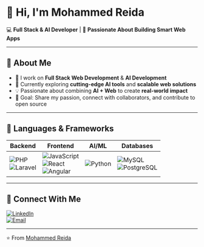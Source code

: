 # 👋 Hi, I'm Mohammed Reida  

💻 **Full Stack & AI Developer** | 🚀 **Passionate About Building Smart Web Apps**  

---

## 🌟 About Me  
- 🔭 I work on **Full Stack Web Development** & **AI Development**  
- 🌱 Currently exploring **cutting-edge AI tools** and **scalable web solutions**  
- 💡 Passionate about combining **AI + Web** to create **real-world impact**  
- 🎯 Goal: Share my passion, connect with collaborators, and contribute to open source  

---

## 🚀 Languages & Frameworks  

| Backend | Frontend | AI/ML | Databases |
|---------|----------|-------|-----------|
| ![PHP](https://img.shields.io/badge/PHP-777BB4?style=for-the-badge&logo=php&logoColor=white) <br> ![Laravel](https://img.shields.io/badge/Laravel-FF2D20?style=for-the-badge&logo=laravel&logoColor=white) | ![JavaScript](https://img.shields.io/badge/JavaScript-F7DF1E?style=for-the-badge&logo=javascript&logoColor=black) <br> ![React](https://img.shields.io/badge/React-20232A?style=for-the-badge&logo=react&logoColor=61DAFB) <br> ![Angular](https://img.shields.io/badge/Angular-DD0031?style=for-the-badge&logo=angular&logoColor=white) | ![Python](https://img.shields.io/badge/Python-3776AB?style=for-the-badge&logo=python&logoColor=white) | ![MySQL](https://img.shields.io/badge/MySQL-005C84?style=for-the-badge&logo=mysql&logoColor=white) <br> ![PostgreSQL](https://img.shields.io/badge/PostgreSQL-316192?style=for-the-badge&logo=postgresql&logoColor=white) |

---

## 🤝 Connect With Me  

[![LinkedIn](https://img.shields.io/badge/LinkedIn-0077B5?style=for-the-badge&logo=linkedin&logoColor=white)](https://www.linkedin.com/in/mohammed-reida)  
[![Email](https://img.shields.io/badge/Email-D14836?style=for-the-badge&logo=gmail&logoColor=white)](mailto:reidamohammed@gmail.com)  
  

---

⭐️ From [Mohammed Reida](https://github.com/mohammedip)
